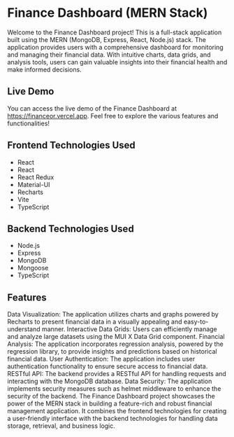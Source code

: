 # Finance Dashboard (MERN Stack)
Welcome to the Finance Dashboard project! This is a full-stack application built using the MERN (MongoDB, Express, React, Node.js) stack. The application provides users with a comprehensive dashboard for monitoring and managing their financial data. With intuitive charts, data grids, and analysis tools, users can gain valuable insights into their financial health and make informed decisions.


## Live Demo
You can access the live demo of the Finance Dashboard at https://financeor.vercel.app. Feel free to explore the various features and functionalities!

## Frontend Technologies Used

- React
- React
- React Redux
- Material-UI
- Recharts
- Vite
- TypeScript

## Backend Technologies Used

- Node.js
- Express
- MongoDB
- Mongoose
- TypeScript



## Features
Data Visualization: The application utilizes charts and graphs powered by Recharts to present financial data in a visually appealing and easy-to-understand manner.
Interactive Data Grids: Users can efficiently manage and analyze large datasets using the MUI X Data Grid component.
Financial Analysis: The application incorporates regression analysis, powered by the regression library, to provide insights and predictions based on historical financial data.
User Authentication: The application includes user authentication functionality to ensure secure access to financial data.
RESTful API: The backend provides a RESTful API for handling requests and interacting with the MongoDB database.
Data Security: The application implements security measures such as helmet middleware to enhance the security of the backend.
The Finance Dashboard project showcases the power of the MERN stack in building a feature-rich and robust financial management application. It combines the frontend technologies for creating a user-friendly interface with the backend technologies for handling data storage, retrieval, and business logic.
